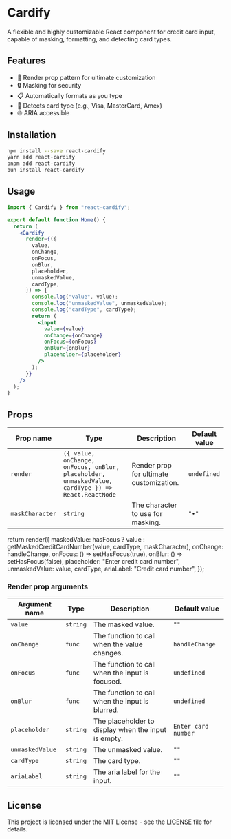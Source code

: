 # Cardify

A flexible and highly customizable React component for credit card input, capable of masking, formatting, and detecting card types.

## Features

- 🎨 Render prop pattern for ultimate customization
- 🔒 Masking for security
- 📋 Automatically formats as you type
- 🎴 Detects card type (e.g., Visa, MasterCard, Amex)
- 🌐 ARIA accessible

## Installation

```bash
npm install --save react-cardify
yarn add react-cardify
pnpm add react-cardify
bun install react-cardify
```

## Usage

```jsx
import { Cardify } from "react-cardify";

export default function Home() {
  return (
    <Cardify
      render={({
        value,
        onChange,
        onFocus,
        onBlur,
        placeholder,
        unmaskedValue,
        cardType,
      }) => {
        console.log("value", value);
        console.log("unmaskedValue", unmaskedValue);
        console.log("cardType", cardType);
        return (
          <input
            value={value}
            onChange={onChange}
            onFocus={onFocus}
            onBlur={onBlur}
            placeholder={placeholder}
          />
        );
      }}
    />
  );
}
```

## Props

| Prop name       | Type                                                                                              | Description                             | Default value |
| --------------- | ------------------------------------------------------------------------------------------------- | --------------------------------------- | ------------- |
| `render`        | `({ value, onChange, onFocus, onBlur, placeholder, unmaskedValue, cardType }) => React.ReactNode` | Render prop for ultimate customization. | `undefined`   |
| `maskCharacter` | `string`                                                                                          | The character to use for masking.       | `"•"`         |

return render({
maskedValue: hasFocus
? value
: getMaskedCreditCardNumber(value, cardType, maskCharacter),
onChange: handleChange,
onFocus: () => setHasFocus(true),
onBlur: () => setHasFocus(false),
placeholder: "Enter credit card number",
unmaskedValue: value,
cardType,
ariaLabel: "Credit card number",
});

### Render prop arguments

| Argument name   | Type     | Description                                         | Default value       |
| --------------- | -------- | --------------------------------------------------- | ------------------- |
| `value`         | `string` | The masked value.                                   | `""`                |
| `onChange`      | `func`   | The function to call when the value changes.        | `handleChange`      |
| `onFocus`       | `func`   | The function to call when the input is focused.     | `undefined`         |
| `onBlur`        | `func`   | The function to call when the input is blurred.     | `undefined`         |
| `placeholder`   | `string` | The placeholder to display when the input is empty. | `Enter card number` |
| `unmaskedValue` | `string` | The unmasked value.                                 | `""`                |
| `cardType`      | `string` | The card type.                                      | `""`                |
| `ariaLabel`     | `string` | The aria label for the input.                       | `""`                |

## License

This project is licensed under the MIT License - see the [LICENSE](LICENSE) file for details.
